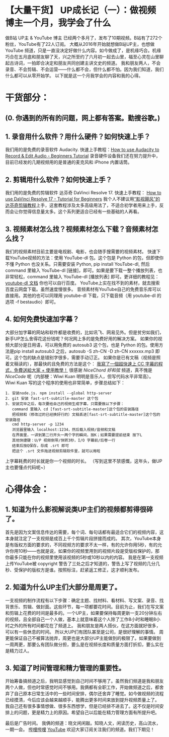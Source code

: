 # 【大量干货】 UP成长记（一）：做视频博主一个月，我学会了什么


做B站 UP主 & YouTube 博主 已经两个多月了，发布了10期视频。B站有了272个粉丝，YouTube有了22人订阅。 
大概从2016年开始就想做B站UP主，也想做 YouTube 频道，只是一直没决定好做什么内容。如今做成了，是机缘巧合。机缘巧合在五月底和朋友聊了天，兴之所至约了六月初一起去山里，福至心灵在山里聊起古诗词，一拍即合决定和朋友共同创建主讲文史的频道。
我和朋友两人，不会录音、不会剪辑、不会运营——什么都不会，但什么都不怕。因为我们知道，我们什么都可以从零开始学。
以下就是这一个月我学会的内容和我的心得。
# 干货部分：
## (0. 你遇到的所有的问题，网上都有答案。勤搜谷歌。)
## 1. 录音用什么软件？用什么硬件？如何快速上手？
我们用的是免费的录音软件 Audacity. 快速上手教程：[How to use Audacity to Record & Edit Audio - Beginners Tutorial](https://www.youtube.com/watch?v=yzJ2VyYkmaA)
录音硬件设备我们还在努力提升中，目前已经发的几期视频用的是普通的麦克风和 iPhone 内置话筒。
## 2. 剪辑用什么软件？如何快速上手？
我们用的是免费的剪辑软件 达芬奇 DaVinci Resolve 17. 快速上手教程： [How to use DaVinci Resolve 17 - Tutorial for Beginners](https://www.youtube.com/watch?v=UguJiz9AYM8)
我个人不建议用[“影视飓风”的达芬奇剪辑教程](https://www.bilibili.com/video/BV1B7411A7M1)上手，这套教程涉及太多高级用法了，不适合初学者用来上手，反而会让你觉得信息量太多。这个系列更适合已经有一些基础的人再看。
## 3. 视频素材怎么找？视频素材怎么下载？音频素材怎么找？
我们的视频素材目前主要是电视剧、电影，也会随手搜需要的视频素材。
快速下载YouTube视频的方法：使用 YouTube-dl 包。这个包是 Python 的包，但即使你不懂 Python 也没关系。只需要安装 Python, pip install YouTube-dl, 然后 command 里输入 YouTube-dl [链接]，即可。如果是要下载一整个播放列表，也非常轻松，command 里输入 YouTube-dl [播放列表] 即可。更详细的教程见：[youtube-dl 文档](https://github.com/ytdl-org/youtube-dl) 你也可以自行百度。
YouTube上实在找不到的素材，就去搜索百度云网盘下载。虽然速度慢很多。
音频素材有YouTube自己的免费音乐库可以直接用。其他的也可以同理用 youtube-dl 下载，只下载音频（用 youtube-dl 的选项 -f bestaudio）即可。
## 4. 如何免费快速加字幕？
大部分加字幕的网站和软件都是收费的，比如讯飞、网易见外。但是贫穷如我们，新手UP怎么舍得花这份钱呢？何况网上多的是免费好用的解决方案。
如果你的视频大部分是日用语，可以用免费的  autosub3  这个包，也是 Python 的包。使用方法是pip install autosub3 之后，autosub -S zh-CN -D zh-CN xxxxxx.mp3 即可。这个包的缺点是错别字很多，需要手动订正。
如果你是已有文稿（视频是照着文稿读的），那最快的且免费的方法是这个： [我寫了一個超快速上 CC 字幕的程式，免費送給大家 + 使用教學！](https://www.youtube.com/watch?v=Ath3BX9DBRs) 很感谢 *NiceChord 好和弦* 频道，真不愧是 *NiceCode* 呢（内部梗：Wiwi Kuan 明明是音乐人，但写代码水平非常高）。
Wiwi Kuan 写的这个程序的使用也非常简单，步骤总结如下：

    1. 安装node.js. npm install --global http-server
    2. git 安装 fast-srt-subtitle-master 这个包
    3. 安装完毕之后，每次要给自己的视频生成字幕，只需要做以下步骤：
       command 里输入 cd [fast-srt-subtitle-master]这个包的安装路径
       把视频和（修改过的已经换好行的）文稿丢进[fast-srt-subtitle-master]这个包的安装路径
       cmd http-server -p 1234
       浏览器里输入 localhost:1234，然后载入视频/音频和文稿
       在界面里，一讲到第二行开头一两个字的瞬间，按K；如果需要提前结束 按下L
       其他快捷键：U/P 视频倒带/快转3秒，I/O 字幕前/后卷一行
       结束后按Q保存，存成 .srt 即可
       把这个 .srt 文件拖进视频剪辑软件里，就可以用啦

上字幕耗费的时长就是你一个视频的时长。
（写到这里不禁感慨，这年头，做UP主也要懂点代码呢~）
# 心得体会：
## 1. 知道为什么影视解说类UP主们的视频都剪得很碎了。
首先是因为文案信息传达的需要，每个词、每句话都有最适合它们的视频内容，这本身就注定了一支视频是成百上千个剪辑片段拼接而成的。
其次，YouTube本身是有版权方面的要求的，不同视频方的要求不太一样，有的允许你用5秒，有的允许你用10秒——也就是说，如果你的视频里用到的视频片段是受版权保护的，那你最多只能在你的视频里使用该视频的5秒或10秒以内的内容。
我是在第一支视频上传YouTube被 copyright 警告了三处之后才知道的，警告上写了视频的几分几秒、受保护的版权方是谁。按照标注，赶紧返工修正，这才顺利发布。
## 2. 知道为什么UP主们大部分是周更了。
一支视频的制作流程有以下步骤：确定主题、找材料、看材料、写文案、录音、找背景乐、剪辑、做封面。这些环节，每一项都要花时间。目前为止，我们在写文案和剪辑上花费的时间是最多的。一个UP主，如果要保持每周更新一支20分钟左右的视频，且全部自己一个人做，基本上就意味着这个人除了工作8小时和睡眠8小时之外的所有时间都花在了频道上。
我和朋友是两人搭伙，在这方面就好很多，可以有一些休息的时间。
所以大UP们有团队甚至是公司，是很好理解的事情。
周更能保证自己不被算法抛弃，周更也是大部分UP主能做到的极限了。如果要做到一周两更，那要么有团队做分担，要么是在视频长度和质量方面打折扣，要么实在是精力过人。
## 3. 知道了时间管理和精力管理的重要性。
开始筹备搞频道之后，我明显感觉到自己时间不够用了。虽然我们频道是我和朋友两个人做，但也时常感觉时间不够用。我俩都有全职工作，开始做频道之后，都舍弃了自己原本日常生活中的一些时间安排，偶尔还舍弃了睡觉。如今做视频的流程已经摸清，今后应该会越来越顺手，能腾出更多时间来放到提升视频质量上了。
我自己还有很多事情想做、很多东西想学，但是已经排不进去了。这不仅是时间安排上的问题，更是精力上的原因。希望自己以后能在精力管理方面有所提升吧。

最后是广告时间。
我俩的频道：晓文闲闲敲。知晓人文，闲读历史，高山流水，一期一会。
[哔哩哔哩](https://space.bilibili.com/2017360876)
[YouTube](https://www.youtube.com/channel/UCvQM-HoU-zQ1Z7dmFM65aYA)
欢迎大家订阅关注我们的频道。我们下期见！

